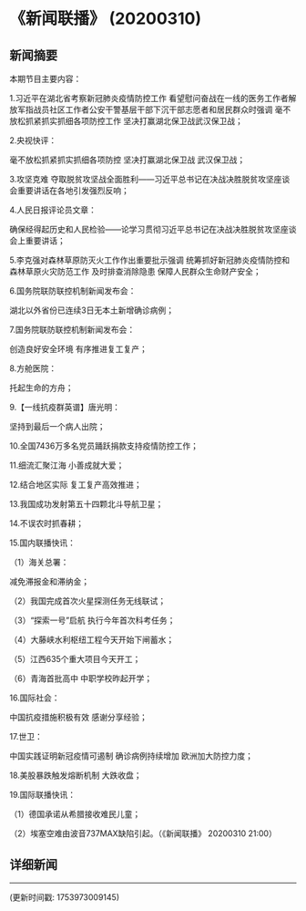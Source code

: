 # 《新闻联播》 (20200310)

## 新闻摘要

本期节目主要内容：

1.习近平在湖北省考察新冠肺炎疫情防控工作 看望慰问奋战在一线的医务工作者解放军指战员社区工作者公安干警基层干部下沉干部志愿者和居民群众时强调 毫不放松抓紧抓实抓细各项防控工作 坚决打赢湖北保卫战武汉保卫战；

2.央视快评：

毫不放松抓紧抓实抓细各项防控 坚决打赢湖北保卫战 武汉保卫战；

3.攻坚克难 夺取脱贫攻坚战全面胜利——习近平总书记在决战决胜脱贫攻坚座谈会重要讲话在各地引发强烈反响；

4.人民日报评论员文章：

确保经得起历史和人民检验——论学习贯彻习近平总书记在决战决胜脱贫攻坚座谈会上重要讲话；

5.李克强对森林草原防灭火工作作出重要批示强调 统筹抓好新冠肺炎疫情防控和森林草原火灾防范工作 及时排查消除隐患 保障人民群众生命财产安全；

6.国务院联防联控机制新闻发布会：

湖北以外省份已连续3日无本土新增确诊病例；

7.国务院联防联控机制新闻发布会：

创造良好安全环境 有序推进复工复产；

8.方舱医院：

托起生命的方舟；

9.【一线抗疫群英谱】唐光明：

坚持到最后一个病人出院；

10.全国7436万多名党员踊跃捐款支持疫情防控工作；

11.细流汇聚江海 小善成就大爱；

12.结合地区实际 复工复产高效推进；

13.我国成功发射第五十四颗北斗导航卫星；

14.不误农时抓春耕；

15.国内联播快讯：

（1）海关总署：

减免滞报金和滞纳金；

（2）我国完成首次火星探测任务无线联试；

（3）“探索一号”启航 执行今年首次科考任务；

（4）大藤峡水利枢纽工程今天开始下闸蓄水；

（5）江西635个重大项目今天开工；

（6）青海首批高中 中职学校昨起开学；

16.国际社会：

中国抗疫措施积极有效 感谢分享经验；

17.世卫：

中国实践证明新冠疫情可遏制 确诊病例持续增加 欧洲加大防控力度；

18.美股暴跌触发熔断机制 大跌收盘；

19.国际联播快讯：

（1）德国承诺从希腊接收难民儿童；

（2）埃塞空难由波音737MAX缺陷引起。（《新闻联播》 20200310 21:00）

## 详细新闻

---

(更新时间戳: 1753973009145)

